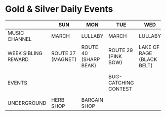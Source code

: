# Gold & Silver Daily Events

|              | SUN | MON | TUE | WED | THU | FRI | SAT |
| ------------ | --- | --- | --- | --- | --- | --- | --- |
| MUSIC CHANNEL | MARCH | LULLABY | MARCH | LULLABY | MARCH | LULLABY | MARCH |
| WEEK SIBLING REWARD | ROUTE 37 (MAGNET) | ROUTE 40 (SHARP BEAK) | ROUTE 29 (PINK BOW) | LAKE OF RAGE (BLACK BELT) | ROUTE 36 (HARD STONE) | ROUTE 32 (POISON BARB) | BLACKTHORN CITY (SPELL TAG) |
| EVENTS |  |  | BUG-CATCHING CONTEST |  | BUG-CATCHING CONTEST | NEW LUCKY NUMBER (RADIO) | BUG-CATCHING CONTEST |
| UNDERGROUND | HERB SHOP | BARGAIN SHOP |  |  |  |  | HERB SHOP |